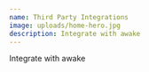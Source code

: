 ```yaml
---
name: Third Party Integrations
image: uploads/home-hero.jpg
description: Integrate with awake
---
```

Integrate with awake

